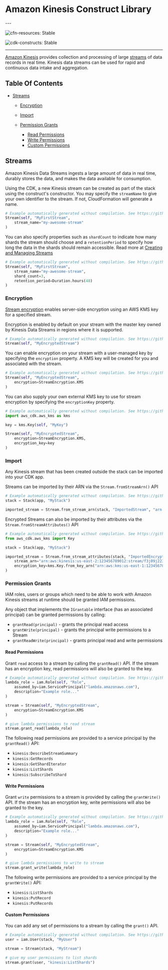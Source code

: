 # Amazon Kinesis Construct Library

<!--BEGIN STABILITY BANNER-->---


![cfn-resources: Stable](https://img.shields.io/badge/cfn--resources-stable-success.svg?style=for-the-badge)

![cdk-constructs: Stable](https://img.shields.io/badge/cdk--constructs-stable-success.svg?style=for-the-badge)

---
<!--END STABILITY BANNER-->

[Amazon Kinesis](https://docs.aws.amazon.com/streams/latest/dev/introduction.html) provides collection and processing of large
[streams](https://aws.amazon.com/streaming-data/) of data records in real time. Kinesis data streams can be used for rapid and continuous data
intake and aggregation.

## Table Of Contents

* [Streams](#streams)

  * [Encryption](#encryption)
  * [Import](#import)
  * [Permission Grants](#permission-grants)

    * [Read Permissions](#read-permissions)
    * [Write Permissions](#write-permissions)
    * [Custom Permissions](#custom-permissions)

## Streams

Amazon Kinesis Data Streams ingests a large amount of data in real time, durably stores the data, and makes the data available for consumption.

Using the CDK, a new Kinesis stream can be created as part of the stack using the construct's constructor. You may specify the `streamName` to give
your own identifier to the stream. If not, CloudFormation will generate a name.

```python
# Example automatically generated without compilation. See https://github.com/aws/jsii/issues/826
Stream(self, "MyFirstStream",
    stream_name="my-awesome-stream"
)
```

You can also specify properties such as `shardCount` to indicate how many shards the stream should choose and a `retentionPeriod`
to specify how long the data in the shards should remain accessible.
Read more at [Creating and Managing Streams](https://docs.aws.amazon.com/streams/latest/dev/working-with-streams.html)

```python
# Example automatically generated without compilation. See https://github.com/aws/jsii/issues/826
Stream(self, "MyFirstStream",
    stream_name="my-awesome-stream",
    shard_count=3,
    retention_period=Duration.hours(48)
)
```

### Encryption

[Stream encryption](https://docs.aws.amazon.com/AWSCloudFormation/latest/UserGuide/aws-properties-kinesis-stream-streamencryption.html) enables
server-side encryption using an AWS KMS key for a specified stream.

Encryption is enabled by default on your stream with the master key owned by Kinesis Data Streams in regions where it is supported.

```python
# Example automatically generated without compilation. See https://github.com/aws/jsii/issues/826
Stream(self, "MyEncryptedStream")
```

You can enable encryption on your stream with a user-managed key by specifying the `encryption` property.
A KMS key will be created for you and associated with the stream.

```python
# Example automatically generated without compilation. See https://github.com/aws/jsii/issues/826
Stream(self, "MyEncryptedStream",
    encryption=StreamEncryption.KMS
)
```

You can also supply your own external KMS key to use for stream encryption by specifying the `encryptionKey` property.

```python
# Example automatically generated without compilation. See https://github.com/aws/jsii/issues/826
import aws_cdk.aws_kms as kms

key = kms.Key(self, "MyKey")

Stream(self, "MyEncryptedStream",
    encryption=StreamEncryption.KMS,
    encryption_key=key
)
```

### Import

Any Kinesis stream that has been created outside the stack can be imported into your CDK app.

Streams can be imported by their ARN via the `Stream.fromStreamArn()` API

```python
# Example automatically generated without compilation. See https://github.com/aws/jsii/issues/826
stack = Stack(app, "MyStack")

imported_stream = Stream.from_stream_arn(stack, "ImportedStream", "arn:aws:kinesis:us-east-2:123456789012:stream/f3j09j2230j")
```

Encrypted Streams can also be imported by their attributes via the `Stream.fromStreamAttributes()` API

```python
# Example automatically generated without compilation. See https://github.com/aws/jsii/issues/826
from aws_cdk.aws_kms import Key

stack = Stack(app, "MyStack")

imported_stream = Stream.from_stream_attributes(stack, "ImportedEncryptedStream",
    stream_arn="arn:aws:kinesis:us-east-2:123456789012:stream/f3j09j2230j",
    encryption_key=kms.Key.from_key_arn("arn:aws:kms:us-east-1:123456789012:key/12345678-1234-1234-1234-123456789012")
)
```

### Permission Grants

IAM roles, users or groups which need to be able to work with Amazon Kinesis streams at runtime should be granted IAM permissions.

Any object that implements the `IGrantable` interface (has an associated principal) can be granted permissions by calling:

* `grantRead(principal)` - grants the principal read access
* `grantWrite(principal)` - grants the principal write permissions to a Stream
* `grantReadWrite(principal)` - grants principal read and write permissions

#### Read Permissions

Grant `read` access to a stream by calling the `grantRead()` API.
If the stream has an encryption key, read permissions will also be granted to the key.

```python
# Example automatically generated without compilation. See https://github.com/aws/jsii/issues/826
lambda_role = iam.Role(self, "Role",
    assumed_by=iam.ServicePrincipal("lambda.amazonaws.com"),
    description="Example role..."
)

stream = Stream(self, "MyEncryptedStream",
    encryption=StreamEncryption.KMS
)

# give lambda permissions to read stream
stream.grant_read(lambda_role)
```

The following read permissions are provided to a service principal by the `grantRead()` API:

* `kinesis:DescribeStreamSummary`
* `kinesis:GetRecords`
* `kinesis:GetShardIterator`
* `kinesis:ListShards`
* `kinesis:SubscribeToShard`

#### Write Permissions

Grant `write` permissions to a stream is provided by calling the `grantWrite()` API.
If the stream has an encryption key, write permissions will also be granted to the key.

```python
# Example automatically generated without compilation. See https://github.com/aws/jsii/issues/826
lambda_role = iam.Role(self, "Role",
    assumed_by=iam.ServicePrincipal("lambda.amazonaws.com"),
    description="Example role..."
)

stream = Stream(self, "MyEncryptedStream",
    encryption=StreamEncryption.KMS
)

# give lambda permissions to write to stream
stream.grant_write(lambda_role)
```

The following write permissions are provided to a service principal by the `grantWrite()` API:

* `kinesis:ListShards`
* `kinesis:PutRecord`
* `kinesis:PutRecords`

#### Custom Permissions

You can add any set of permissions to a stream by calling the `grant()` API.

```python
# Example automatically generated without compilation. See https://github.com/aws/jsii/issues/826
user = iam.User(stack, "MyUser")

stream = Stream(stack, "MyStream")

# give my user permissions to list shards
stream.grant(user, "kinesis:ListShards")
```
